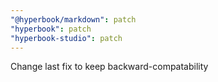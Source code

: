 ```yaml
---
"@hyperbook/markdown": patch
"hyperbook": patch
"hyperbook-studio": patch
---
```


Change last fix to keep backward-compatability
